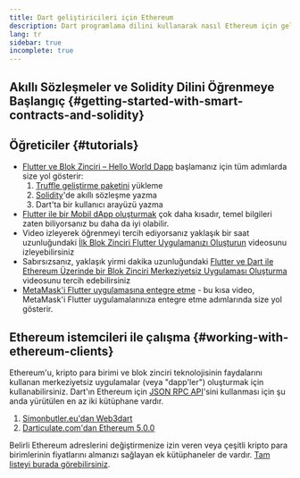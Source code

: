 ```yaml
---
title: Dart geliştiricileri için Ethereum
description: Dart programlama dilini kullanarak nasıl Ethereum için geliştireceğinizi öğrenin
lang: tr
sidebar: true
incomplete: true
---
```


## Akıllı Sözleşmeler ve Solidity Dilini Öğrenmeye Başlangıç {#getting-started-with-smart-contracts-and-solidity}

## Öğreticiler {#tutorials}

- [Flutter ve Blok Zinciri – Hello World Dapp](https://www.geeksforgeeks.org/flutter-and-blockchain-hello-world-dapp/) başlamanız için tüm adımlarda size yol gösterir:
  1.  [Truffle geliştirme paketini](https://www.trufflesuite.com/) yükleme
  2.  [Solidity](https://soliditylang.org/)'de akıllı sözleşme yazma
  3.  Dart'ta bir kullanıcı arayüzü yazma
- [Flutter ile bir Mobil dApp oluşturmak](https://medium.com/dash-community/building-a-mobile-dapp-with-flutter-be945c80315a) çok daha kısadır, temel bilgileri zaten biliyorsanız bu daha da iyi olabilir.
- Video izleyerek öğrenmeyi tercih ediyorsanız yaklaşık bir saat uzunluğundaki [İlk Blok Zinciri Flutter Uygulamanızı Oluşturun](https://www.youtube.com/watch?v=3Eeh3pJ6PeA) videosunu izleyebilirsiniz
- Sabırsızsanız, yaklaşık yirmi dakika uzunluğundaki [Flutter ve Dart ile Ethereum Üzerinde bir Blok Zinciri Merkeziyetsiz Uygulaması Oluşturma](https://www.youtube.com/watch?v=jaMFEOCq_1s) videosunu tercih edebilirsiniz
- [MetaMask'i Flutter uygulamasına entegre etme](https://youtu.be/8qzVDje3IWk) - bu kısa video, MetaMask'i Flutter uygulamalarınıza entegre etme adımlarında size yol gösterir.

## Ethereum istemcileri ile çalışma {#working-with-ethereum-clients}

Ethereum'u, kripto para birimi ve blok zinciri teknolojisinin faydalarını kullanan merkeziyetsiz uygulamalar (veya "dapp'ler") oluşturmak için kullanabilirsiniz. Dart'ın Ethereum için [JSON RPC API](/developers/docs/apis/json-rpc/)'sini kullanması için şu anda yürütülen en az iki kütüphane vardır.

1. [Simonbutler.eu'dan Web3dart](https://pub.dev/packages/web3dart)
1. [Darticulate.com'dan Ethereum 5.0.0](https://pub.dev/packages/ethereum)

Belirli Ethereum adreslerini değiştirmenize izin veren veya çeşitli kripto para birimlerinin fiyatlarını almanızı sağlayan ek kütüphaneler de vardır. [Tam listeyi burada görebilirsiniz](https://pub.dev/dart/packages?q=ethereum).
